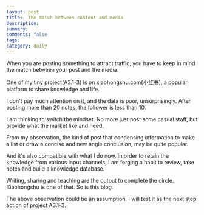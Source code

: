 ```yaml
---
layout: post
title:  The match between content and media
description: 
summary: 
comments: false
tags: 
category: daily
---
```


When you are posting something to attract traffic, you have to keep in mind the match between your post and the media.

One of my tiny project(A3.1-3)  is on xiaohongshu.com(小红书), a popular platform to share knowledge and life.

I don't pay much attention on it, and the data is poor, unsurprisingly. After posting more than 20 notes, the follower is less than 10.

I am thinking to switch the mindset. No more just post some casual staff, but provide what the market like and need.

From my observation, the kind of post that condensing information to make a list or draw a concise and new angle conclusion, may be quite popular.

And it's also compatible  with what I do now. In order to retain the knowledge from various input channels, I am forging a habit to review, take notes and build a knowledge database.

Writing, sharing and teaching are the output to complete the circle. Xiaohongshu is one of that. So is this blog.

The above observation could be an assumption. I will test it as the next step action of project A3.1-3.